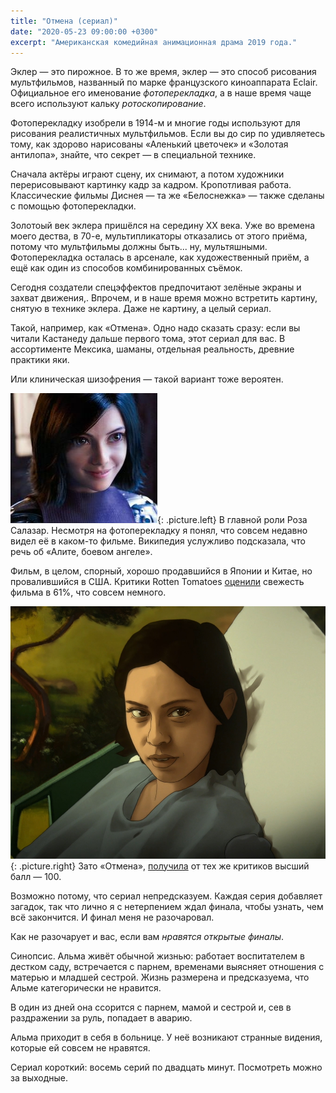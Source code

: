 ```yaml
---
title: "Отмена (сериал)"
date: "2020-05-23 09:00:00 +0300"
excerpt: "Американская комедийная анимационная драма 2019 года."
---
```


Эклер&nbsp;&mdash; это пирожное. В то же время, эклер&nbsp;&mdash; это способ рисования мультфильмов, названный по марке французского киноаппарата Eclair. Официальное его именование *фотоперекладка*, а в наше время чаще всего используют кальку *ротоскопирование*.

Фотоперекладку изобрели в 1914-м и многие годы используют для рисования реалистичных мультфильмов. Если вы до сир по удивляетесь тому, как здорово нарисованы &laquo;Аленький цветочек&raquo; и &laquo;Золотая антилопа&raquo;, знайте, что секрет&nbsp;&mdash; в специальной технике.

Сначала актёры играют сцену, их снимают, а потом художники перерисовывают картинку кадр за кадром. Кропотливая работа. Классические фильмы Диснея&nbsp;&mdash; та же &laquo;Белоснежка&raquo;&nbsp;&mdash; также сделаны с помощью фотоперекладки.

Золотоый век эклера пришёлся на середину XX века. Уже во времена моего дества, в 70-е, мультипликаторы отказались от этого приёма, потому что мультфильмы должны быть... ну, мультяшными. Фотоперекладка осталась в арсенале, как художественный приём, а ещё как один из способов комбинированных съёмок.

Сегодня создатели спецэффектов предпочитают зелёные экраны и захват движения,. Впрочем, и в наше время можно встретить картину, снятую в технике эклера. Даже не картину, а целый сериал.

Такой, например, как &laquo;Отмена&raquo;. Одно надо сказать сразу: если вы читали Кастанеду дальше первого тома, этот сериал для вас. В ассортименте Мексика, шаманы, отдельная реальность, древние практики яки.

Или клиническая шизофрения&nbsp;&mdash; такой вариант тоже вероятен.

![Алита: боевой ангел](/img/undone/alita.jpg){: .picture.left}
В главной роли Роза Салазар. Несмотря на фотоперекладку я понял, что совcем недавно видел её в каком-то фильме. Википедия услужливо подсказала, что речь об &laquo;Алите, боевом ангеле&raquo;.

Фильм, в целом, спорный, хорошо продавшийся в Японии и Китае, но провалившийся в США. Критики Rotten Tomatoes [оценили](https://www.rottentomatoes.com/m/alita_battle_angel) свежесть фильма в 61%, что совсем немного.

![Альма Виноград-Диаз](/img/undone/alma.jpg){: .picture.right}
Зато &laquo;Отмена&raquo;, [получила](https://www.rottentomatoes.com/tv/undone/s01) от тех же критиков высший балл&nbsp;&mdash; 100.

Возможно потому, что сериал непредсказуем. Каждая серия добавляет загадок, так что лично я с нетерпением ждал финала, чтобы узнать, чем всё закончится. И финал меня не разочаровал.

Как не разочарует и вас, если вам *нравятся открытые финалы*.

Синопсис. Альма живёт обычной жизнью: работает воспитателем в дестком саду, встречается с парнем, временами выясняет отношения с матерью и младшей сестрой. Жизнь размерена и предсказуема, что Альме категорически не нравится.

В один из дней она ссорится с парнем, мамой и сестрой и, сев в раздражении за руль, попадает в аварию.

Альма приходит в себя в больнице. У неё возникают странные видения, которые ей совсем не нравятся.

Сериал короткий: восемь серий по двадцать минут. Посмотреть можно за выходные.